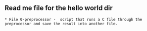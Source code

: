 ## Read me file for the hello world dir

	* File 0-preprocessor -  script that runs a C file through the preprocessor and save the result into another file.

